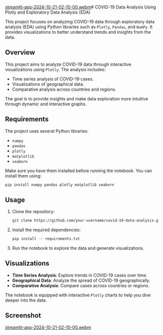[streamlit-app-2024-10-21-02-10-00.webm](https://github.com/user-attachments/assets/7404e3ec-b263-4617-8f1f-2a768914b9ce)# COVID-19 Data Analysis Using Plotly and Exploratory Data Analysis (EDA)

This project focuses on analyzing COVID-19 data through exploratory data analysis (EDA) using Python libraries such as `Plotly`, `Pandas`, and `NumPy`. It provides visualizations to better understand trends and insights from the data.

## Overview

This project aims to analyze COVID-19 data through interactive visualizations using `Plotly`. The analysis includes:
- Time series analysis of COVID-19 cases.
- Visualizations of geographical data.
- Comparative analysis across countries and regions.
  
The goal is to provide insights and make data exploration more intuitive through dynamic and interactive graphs.

## Requirements

The project uses several Python libraries:
- `numpy`
- `pandas`
- `plotly`
- `matplotlib`
- `seaborn`

Make sure you have them installed before running the notebook. You can install them using:

```bash
pip install numpy pandas plotly matplotlib seaborn
```

## Usage

1. Clone the repository:

    ```bash
    git clone https://github.com/your-username/covid-19-data-analysis.git
    ```

2. Install the required dependencies:

    ```bash
    pip install -r requirements.txt
    ```

3. Run the notebook to explore the data and generate visualizations.

## Visualizations

- **Time Series Analysis**: Explore trends in COVID-19 cases over time.
- **Geographical Data**: Analyze the spread of COVID-19 geographically.
- **Comparative Analysis**: Compare cases across countries or regions.
  
The notebook is equipped with interactive `Plotly` charts to help you dive deeper into the data.

## Screenshot

[streamlit-app-2024-10-21-02-10-00.webm](https://github.com/user-attachments/assets/a26531ef-e876-45d3-92cb-4d0a266ee7b0)

